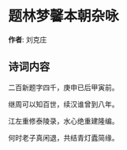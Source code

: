 # 题林梦馨本朝杂咏

**作者**: 刘克庄

## 诗词内容

二百新题字四千，庚申已后甲寅前。

继周可以知百世，续汉谁曾到八年。

江左重修泰陵录，水心绝重建隆编。

何时老子真闲退，共结青灯蠹简缘。

